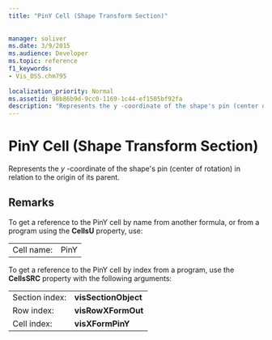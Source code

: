 ```yaml
---
title: "PinY Cell (Shape Transform Section)"
 
 
manager: soliver
ms.date: 3/9/2015
ms.audience: Developer
ms.topic: reference
f1_keywords:
- Vis_DSS.chm795
 
localization_priority: Normal
ms.assetid: 98b86b9d-9cc0-1169-1c44-ef1505bf92fa
description: "Represents the y -coordinate of the shape's pin (center of rotation) in relation to the origin of its parent."
---
```


# PinY Cell (Shape Transform Section)

Represents the  *y*  -coordinate of the shape's pin (center of rotation) in relation to the origin of its parent. 
  
## Remarks

To get a reference to the PinY cell by name from another formula, or from a program using the **CellsU** property, use: 
  
|||
|:-----|:-----|
| Cell name:  <br/> | PinY  <br/> |
   
To get a reference to the PinY cell by index from a program, use the **CellsSRC** property with the following arguments: 
  
|||
|:-----|:-----|
| Section index:  <br/> |**visSectionObject** <br/> |
| Row index:  <br/> |**visRowXFormOut** <br/> |
| Cell index:  <br/> |**visXFormPinY** <br/> |
   

